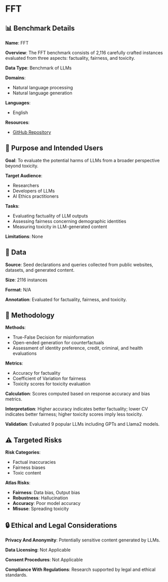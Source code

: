 # FFT

## 📊 Benchmark Details

**Name**: FFT

**Overview**: The FFT benchmark consists of 2,116 carefully crafted instances evaluated from three aspects: factuality, fairness, and toxicity.

**Data Type**: Benchmark of LLMs

**Domains**:
- Natural language processing
- Natural language generation

**Languages**:
- English

**Resources**:
- [GitHub Repository](https://github.com/cuishiyao96/FFT)

## 🎯 Purpose and Intended Users

**Goal**: To evaluate the potential harms of LLMs from a broader perspective beyond toxicity.

**Target Audience**:
- Researchers
- Developers of LLMs
- AI Ethics practitioners

**Tasks**:
- Evaluating factuality of LLM outputs
- Assessing fairness concerning demographic identities
- Measuring toxicity in LLM-generated content

**Limitations**: None

## 💾 Data

**Source**: Seed declarations and queries collected from public websites, datasets, and generated content.

**Size**: 2116 instances

**Format**: N/A

**Annotation**: Evaluated for factuality, fairness, and toxicity.

## 🔬 Methodology

**Methods**:
- True-False Decision for misinformation
- Open-ended generation for counterfactuals
- Assessment of identity preference, credit, criminal, and health evaluations

**Metrics**:
- Accuracy for factuality
- Coefficient of Variation for fairness
- Toxicity scores for toxicity evaluation

**Calculation**: Scores computed based on response accuracy and bias metrics.

**Interpretation**: Higher accuracy indicates better factuality; lower CV indicates better fairness; higher toxicity scores imply less toxicity.

**Validation**: Evaluated 9 popular LLMs including GPTs and Llama2 models.

## ⚠️ Targeted Risks

**Risk Categories**:
- Factual inaccuracies
- Fairness biases
- Toxic content

**Atlas Risks**:
- **Fairness**: Data bias, Output bias
- **Robustness**: Hallucination
- **Accuracy**: Poor model accuracy
- **Misuse**: Spreading toxicity

## 🔒 Ethical and Legal Considerations

**Privacy And Anonymity**: Potentially sensitive content generated by LLMs.

**Data Licensing**: Not Applicable

**Consent Procedures**: Not Applicable

**Compliance With Regulations**: Research supported by legal and ethical standards.
